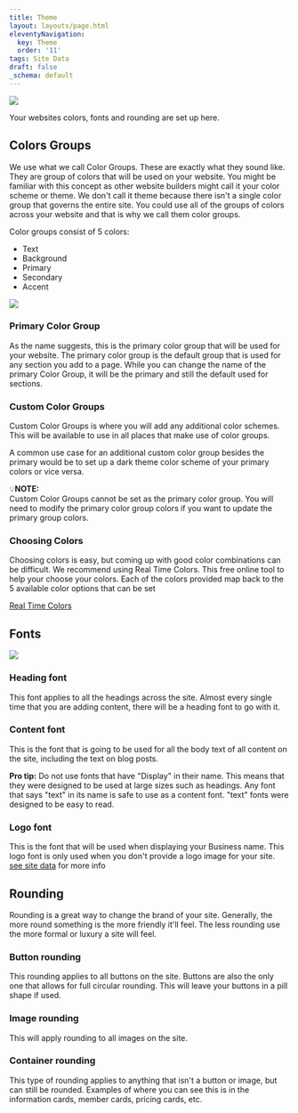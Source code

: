 ```yaml
---
title: Theme
layout: layouts/page.html
eleventyNavigation:
  key: Theme
  order: '11'
tags: Site Data
draft: false
_schema: default
---
```

![](/assets/images/uploads/image-56.png)

Your websites colors, fonts and rounding are set up here.

## Colors Groups

We use what we call Color Groups. These are exactly what they sound like. They are group of colors that will be used on your website. You might be familiar with this concept as other website builders might call it your color scheme or theme. We don't call it theme because there isn't a single color group that governs the entire site. You could use all of the groups of colors across your website and that is why we call them color groups.

Color groups consist of 5 colors:

* Text
* Background
* Primary
* Secondary
* Accent

![](/assets/images/uploads/image-57.png)

### Primary Color Group

As the name suggests, this is the primary color group that will be used for your website. The primary color group is the default group that is used for any section you add to a page. While you can change the name of the primary Color Group, it will be the primary and still the default used for sections.

### Custom Color Groups

Custom Color Groups is where you will add any additional color schemes. This will be available to use in all places that make use of color groups.

A common use case for an additional custom color group besides the primary would be to set up a dark theme color scheme of your primary colors or vice versa.

💡**NOTE:**<br>Custom Color Groups cannot be set as the primary color group. You will need to modify the primary color group colors if you want to update the primary group colors.

### Choosing Colors

Choosing colors is easy, but coming up with good color combinations can be difficult. We recommend using Real Time Colors. This free online tool to help your choose your colors. Each of the colors provided map back to the 5 available color options that can be set

<a href="https://www.realtimecolors.com/?colors=050315-fbfbfe-2f27ce-dedcff-433bff&amp;fonts=Inter-Inter" target="_blank" rel="noreferrer nofollow noopener">Real Time Colors</a>

## Fonts

![](/assets/images/uploads/image-95.png)

### Heading font

This font applies to all the headings across the site. Almost every single time that you are adding content, there will be a heading font to go with it.

### Content font

This is the font that is going to be used for all the body text of all content on the site, including the text on blog posts.

**Pro tip:** Do not use fonts that have "Display" in their name. This means that they were designed to be used at large sizes such as headings. Any font that says "text" in its name is safe to use as a content font. "text" fonts were designed to be easy to read.

### Logo font

This is the font that will be used when displaying your Business name. This logo font is only used when you don't provide a logo image for your site. [see site data](/docs/SiteData/site/) for more info

## Rounding

Rounding is a great way to change the brand of your site. Generally, the more round something is the more friendly it'll feel. The less rounding use the more formal or luxury a site will feel.

### Button rounding

This rounding applies to all buttons on the site. Buttons are also the only one that allows for full circular rounding. This will leave your buttons in a pill shape if used.

### Image rounding

This will apply rounding to all images on the site.

### Container rounding

This type of rounding applies to anything that isn't a button or image, but can still be rounded. Examples of where you can see this is in the information cards, member cards, pricing cards, etc.